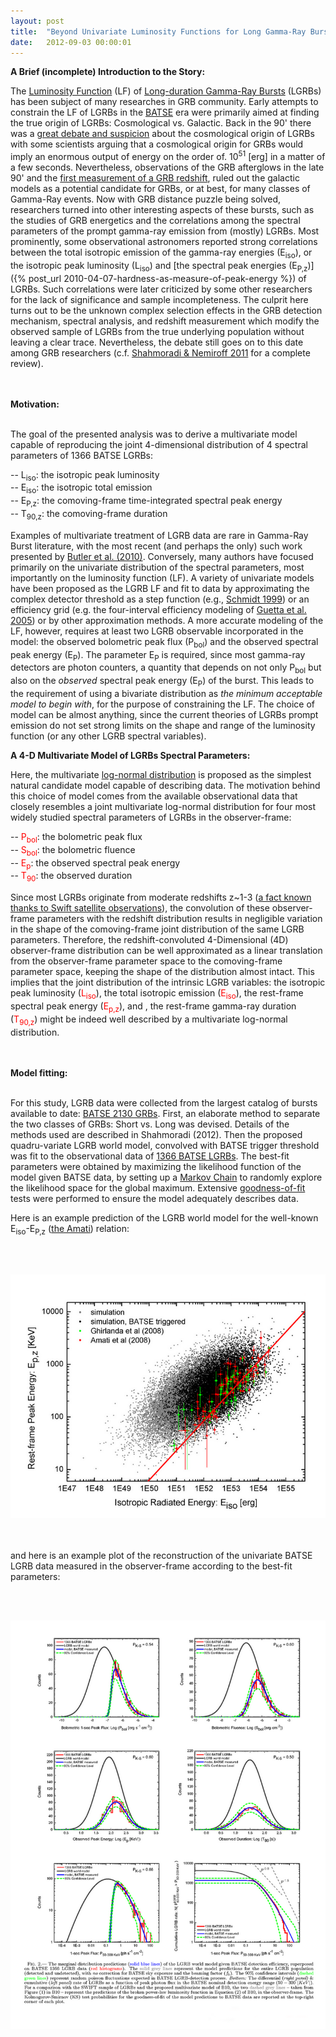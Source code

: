 ```yaml
---
layout: post
title:  "Beyond Univariate Luminosity Functions for Long Gamma-Ray Bursts"
date:   2012-09-03 00:00:01
---
```


<b>A Brief (incomplete) Introduction to the Story:<br></b>

The <a href="http://en.wikipedia.org/wiki/Luminosity_function_%28astronomy%29" target="_blank"> Luminosity Function</a> (LF) of <a href="http://en.wikipedia.org/wiki/Gamma-ray_burst#Long_gamma-ray_bursts" target="_blank">Long-duration Gamma-Ray Bursts</a> (LGRBs) has been subject of many researches in GRB community. Early attempts to constrain the LF of LGRBs in the <a href="http://en.wikipedia.org/wiki/Compton_Gamma_Ray_Observatory#BATSE" target="_blank">BATSE</a> era were primarily aimed at finding the true origin of LGRBs: Cosmological vs. Galactic. Back in the 90' there was a <a href="http://apod.nasa.gov/diamond_jubilee/debate95.html" target="_blank">great debate and suspicion</a> about the cosmological origin of LGRBs with some scientists arguing that a cosmological origin for GRBs would imply an enormous output of energy on the order of. 10<sup>51</sup> [erg] in a matter of a few seconds. Nevertheless, observations of the GRB afterglows in the late 90' and the <a href="http://www.nature.com/nature/journal/v387/n6636/full/387878a0.html" target="_blank">first measurement of a GRB redshift</a>, ruled out the galactic models as a potential candidate for GRBs, or at best, for many classes of Gamma-Ray events. Now with GRB distance puzzle being solved, researchers turned into other interesting aspects of these bursts, such as the studies of GRB energetics and the correlations among the spectral parameters of the prompt gamma-ray emission from (mostly) LGRBs. Most prominently, some observational astronomers reported strong correlations between the total isotropic emission of the gamma-ray energies (E<sub>iso</sub>), or the isotropic peak luminosity (L<sub>iso</sub>) and [the spectral peak energies (E<sub>P,z</sub>)]({% post_url 2010-04-07-hardness-as-measure-of-peak-energy %}) of LGRBs. Such correlations were later criticized by some other researchers for the lack of significance and sample incompleteness. The culprit here turns out to be the unknown complex selection effects in the GRB detection mechanism, spectral analysis, and redshift measurement which modify the observed sample of LGRBs from the true underlying population without leaving a clear trace. Nevertheless, the debate still goes on to this date among GRB researchers (c.f. <a href="https://sites.google.com/site/amshportal/research/aca/in-the-news/perception-and-bias" target="_blank">Shahmoradi &amp; Nemiroff 2011</a> for a complete review).

<br><br>
<b>Motivation:</b>
<br><br>

The goal of the presented analysis was to derive a multivariate model capable of reproducing the joint 4-dimensional distribution of 4 spectral parameters of 1366 BATSE LGRBs:

-- L<sub>iso</sub>: the isotropic peak luminosity <br>
-- E<sub>iso</sub>: the isotropic total emission <br> 
-- E<sub>P,z</sub>: the comoving-frame time-integrated spectral peak energy <br>
-- T<sub>90,z</sub>: the comoving-frame duration <br>

Examples of multivariate treatment of LGRB data are rare in Gamma-Ray Burst literature, with the most recent (and perhaps the only) such work presented by <a href="http://adsabs.harvard.edu/abs/2010ApJ...711..495B" target="_blank">Butler et al. (2010)</a>. Conversely, many authors have focused primarily on the univariate distribution of the spectral parameters, most importantly on the luminosity function (LF). A variety of univariate models have been proposed as the LGRB LF and fit to data by approximating the complex detector threshold as a step function (e.g., <a href="http://adsabs.harvard.edu/abs/1999ApJ...523L.117S" target="_blank">Schmidt 1999</a>) or an efficiency grid (e.g. the four-interval efficiency modeling of <a href="http://adsabs.harvard.edu/abs/2005ApJ...619..412G" target="_blank">Guetta et al. 2005</a>) or by other approximation methods. A more accurate modeling of the LF, however, requires at least two LGRB observable incorporated in the model: the observed bolometric peak flux (P<sub>bol</sub>) and the observed spectral peak energy (E<sub>P</sub>). The parameter E<sub>P</sub> is required, since most gamma-ray detectors are photon counters, a quantity that depends on not only P<sub>bol</sub> but also on the <i>observed</i> spectral peak energy (E<sub>P</sub>) of the burst. This leads to the requirement of using a bivariate distribution as<i> the minimum acceptable model to begin with</i>, for the purpose of constraining the LF. The choice of model can be almost anything, since the current theories of LGRBs prompt emission do not set strong limits on the shape and range of the luminosity function (or any other LGRB spectral variables).

<b>A 4-D Multivariate Model of LGRBs Spectral Parameters:</b><br>

Here, the multivariate <a href="http://en.wikipedia.org/wiki/Log-normal_distribution" target="_blank">log-normal distribution</a> is proposed as the simplest natural candidate model capable of describing data. The motivation behind this choice of model comes from the available observational data that closely resembles a joint multivariate log-normal distribution for four most widely studied spectral parameters of LGRBs in the observer-frame:

-- <span style="color:rgb(255,0,0)">P<sub>bol</sub></span>: the bolometric peak flux <br>
-- <span style="color:rgb(255,0,0)">S<sub>bol</sub></span>: the bolometric fluence <br>
-- <span style="color:rgb(255,0,0)">E<sub>p</sub></span>: the observed spectral peak energy <br>
-- <span style="color:rgb(255,0,0)">T<sub>90</sub></span>: the observed duration <br>

Since most LGRBs originate from moderate redshifts z~1-3 (<a href="http://adsabs.harvard.edu/abs/2010ApJ...711..495B" target="_blank">a fact known thanks to Swift satellite observations</a>), the convolution of these observer-frame parameters with the redshift distribution results in negligible variation in the shape of the comoving-frame joint distribution of the same LGRB parameters. Therefore, the redshift-convoluted 4-Dimensional (4D) observer-frame distribution can be well approximated as a linear translation from the observer-frame parameter space to the comoving-frame parameter space, keeping the shape of the distribution almost intact. This implies that the joint distribution of the intrinsic LGRB variables: the isotropic peak luminosity (<span style="color:rgb(255,0,0)">L<sub>iso</sub></span>), the total isotropic emission (<span style="color:rgb(255,0,0)">E<sub>iso</sub></span>), the rest-frame spectral peak energy (<span style="color:rgb(255,0,0)">E<sub>p,z</sub></span>), and , the rest-frame gamma-ray duration (<span style="color:rgb(255,0,0)">T<sub>90,z</sub></span>) might be indeed well described by a multivariate log-normal distribution.
 
<br><br>
<b>Model fitting:</b>
<br><br>

For this study, LGRB data were collected from the largest catalog of bursts available to date: <a href="http://www.batse.msfc.nasa.gov/batse/grb/catalog/" target="_blank">BATSE 2130 GRBs</a>. First, an elaborate method to separate the two classes of GRBs: Short vs. Long was devised. Details of the methods used are described in Shahmoradi (2012). Then the proposed quadru-variate LGRB world model, convolved with BATSE trigger threshold was fit to the observational data of <a href="https://docs.google.com/spreadsheet/ccc?key=0ApSwPt7SvosHdGFxajVzclo5SDdzOWdMTWMybkhwbmc#gid=0" target="_blank">1366 BATSE LGRBs</a>. The best-fit parameters were obtained by maximizing the likelihood function of the model given BATSE data, by setting up a <a href="http://en.wikipedia.org/wiki/Markov_chain" target="_blank">Markov Chain</a> to randomly explore the likelihood space for the global maximum. Extensive <a href="http://en.wikipedia.org/wiki/Goodness_of_fit" target="_blank">goodness-of-fit</a> tests were performed to ensure the model adequately describes data.

Here is an example prediction of the LGRB world model for the well-known E<sub>iso</sub>-E<sub>P,z</sub> (<a href="http://www.iasfbo.inaf.it/%7Eamati/" target="_blank">the Amati</a>) relation:

<br><br>
<div style="display:block;text-align:center;margin-right:auto;margin-left:auto"><a href="../img/research/aca/20120903_Eiso-Epkz.png"><img src="../img/research/aca/20120903_Eiso-Epkz.png" title="" border="0"></a></div>
<br><br>

and here is an example plot of the reconstruction of the univariate BATSE LGRB data measured in the observer-frame according to the best-fit parameters:

<br><br>
<div style="display:block;text-align:center;margin-right:auto;margin-left:auto"><a href="../img/research/aca/20120903_observer-frame-marginals.png" imageanchor="1"><img src="../img/research/aca/20120903_observer-frame-marginals.png" title=" " border="0"></a></div>
<br><br><br>

